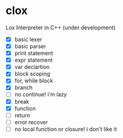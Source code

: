 # clox

Lox Interpreter in C++ (under development)

- [x] basic lexer
- [x] basic parser
- [x] print statement
- [x] expr statement
- [x] var declartion
- [x] block scoping
- [x] for, while block
- [x] branch
- [ ] no continue! i'm lazy
- [x] break
- [x] function
- [ ] return
- [ ] error recover
- [ ] no local function or closure! i don't like it
